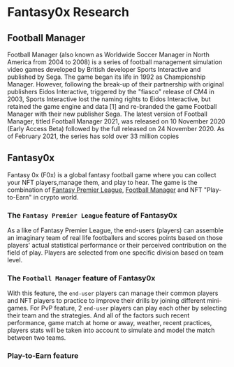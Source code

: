 # **Fantasy0x Research**

## **Football Manager**

Football Manager (also known as Worldwide Soccer Manager in North America from 2004 to 2008) is a series of football management simulation video games developed by British developer Sports Interactive and published by Sega. The game began its life in 1992 as Championship Manager. However, following the break-up of their partnership with original publishers Eidos Interactive, triggered by the "fiasco" release of CM4 in 2003, Sports Interactive lost the naming rights to Eidos Interactive, but retained the game engine and data [1] and re-branded the game Football Manager with their new publisher Sega. The latest version of Football Manager, titled Football Manager 2021, was released on 10 November 2020 (Early Access Beta) followed by the full released on 24 November 2020. As of February 2021, the series has sold over 33 million copies

## **Fantasy0x**

Fantasy 0x (F0x) is a global fantasy football game where you can collect your NFT players,manage them, and play to hear. The game is the combination of [Fantasy Premier League](https://fantasy.premierleague.com/), [Football Manager](https://www.footballmanager.com/#desktop) and NFT "Play-to-Earn" in crypto world.

### The `Fantasy Premier League` feature of Fantasy0x
As a like of Fantasy Premier League, the end-users (players) can assemble an imaginary team of real life footballers and scores points based on those players' actual statistical performance or their perceived contribution on the field of play. Players are selected from one specific division based on team level.

### The `Football Manager` feature of Fantasy0x

With this feature, the `end-user` players can manage their common players and NFT players to practice to improve their drills by joining different mini-games. For PvP feature, 2 `end-user` players can play each other by selecting their team and the strategies. And all of the factors such recent performance, game match at home or away, weather, recent practices, players stats will be taken into account to simulate and model the match between two teams.

### Play-to-Earn feature

